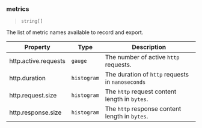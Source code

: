 ### metrics

> `string[]`

The list of metric names available to record and export.

| Property | Type | Description |
| -- | -- | -- |
| http.active.requests |  `gauge` |  The number of active `http` requests. | 
| http.duration |  `histogram` |  The duration of `http` requests in `nanoseconds` | 
| http.request.size |  `histogram` |  The `http` request content length in `bytes`. | 
| http.response.size |  `histogram` |  The `http` response content length in `bytes`. | 
